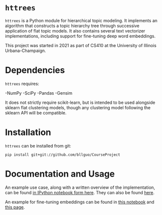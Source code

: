 # `httrees`

`httrees` is a Python module for hierarchical topic modeling. It implements an algorithm that constructs a topic hierarchy tree through successive application of flat topic models. It also contains several text vectorizer implementations, including support for fine-tuning deep word embeddings.

This project was started in 2021 as part of CS410 at the University of Illinois Urbana-Champaign.

# Dependencies

`httrees` requires:

-NumPy
-SciPy
-Pandas
-Gensim

It does not strictly require scikit-learn, but is intended to be used alongside sklearn flat clustering models, though any clustering model following the sklearn API will be compatible.

# Installation

`httrees` can be installed from git:

`pip install git+git://github.com/bllguo/CourseProject`

# Documentation and Usage

An example use case, along with a written overview of the implementation, can be found [in IPython notebook form here](https://github.com/bllguo/CourseProject/blob/main/httrees/docs.ipynb).
They can also be found [here](https://github.com/bllguo/CourseProject/blob/main/httrees/docs.html).

An example for fine-tuning embeddings can be found in [this notebook](https://github.com/bllguo/CourseProject/blob/main/httrees/example_finetune.ipynb) and [this page](https://github.com/bllguo/CourseProject/blob/main/httrees/example_finetune.html).
